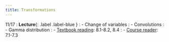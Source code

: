 ```yaml
---
title: Transformations
---
```


11/17
: **Lecture**{: .label .label-blue } 
: - Change of variables
: - Convolutions
: - Gamma distribution
: - [Textbook reading](https://drive.google.com/file/d/1VmkAAGOYCTORq1wxSQqy255qLJjTNvBI/view?usp=sharing): 8.1-8.2, 8.4
: - [Course reader](https://vitercik.github.io/120notes/intro.html): 7.1-7.3
